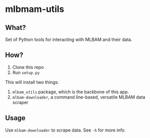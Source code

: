# mlbmam-utils

## What?

Set of Python tools for interacting with MLBAM and their data.

## How?

1. Clone this repo
2. Run `setup.py`

This will install two things:

1. `mlbam_utils` package, which is the backbone of this app.
2. `mlbam-downloader`, a command line-based, versatile MLBAM data scraper

## Usage

Use `mlbam-downloader` to scrape data. See `-h` for more info.
